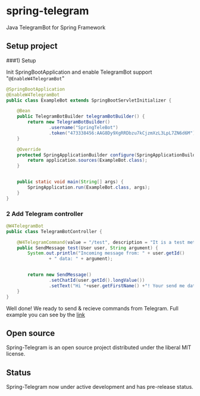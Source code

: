 # spring-telegram
Java TelegramBot for Spring Framework

## Setup project

###1) Setup

Init SpringBootApplication and enable TelegramBot support "`@EnableW4TelegramBot`" 
```java
@SpringBootApplication
@EnableW4TelegramBot
public class ExampleBot extends SpringBootServletInitializer {

    @Bean
    public TelegramBotBuilder telegramBotBuilder() {
        return new TelegramBotBuilder()
                .username("SpringTeleBot")
                .token("473338456:AAG8Dy9XgRRDbzu7kCjzmXzL3LpL7ZN6d6M");
    }

    @Override
    protected SpringApplicationBuilder configure(SpringApplicationBuilder application) {
        return application.sources(ExampleBot.class);
    }


    public static void main(String[] args) {
        SpringApplication.run(ExampleBot.class, args);
    }
}
```

### 2 Add Telegram controller

```java
@W4TelegramBot
public class TelegramBotController {

    @W4TelegramCommand(value = "/test", description = "It is a test method")
    public SendMessage test(User user, String argument) {
        System.out.println("Incoming message from: " + user.getId()
                + " data: " + argument);


        return new SendMessage()
                .setChatId(user.getId().longValue())
                .setText("Hi "+user.getFirstName() +"! Your send me data: \"" + argument + "\"");
    }
}
```
Well done! We ready to send & recieve commands from Telegram. Full example you can see by the [link](https://github.com/w4p/spring-telegram/tree/master/example/src/main/java/com/w4p/telegram)

## Open source
Spring-Telegram is an open source project distributed under the liberal MIT license. 

## Status
Spring-Telegram now under active development and has pre-release status.
